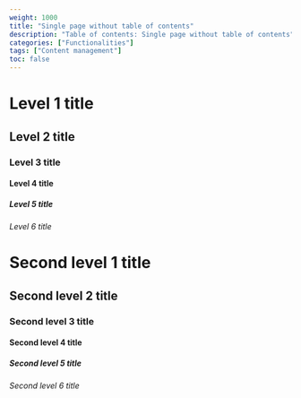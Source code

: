 ```yaml
---
weight: 1000
title: "Single page without table of contents"
description: "Table of contents: Single page without table of contents"
categories: ["Functionalities"]
tags: ["Content management"]
toc: false
---
```


# Level 1 title
## Level 2 title
### Level 3 title
#### Level 4 title
##### Level 5 title
###### Level 6 title

# Second level 1 title
## Second level 2 title
### Second level 3 title
#### Second level 4 title
##### Second level 5 title
###### Second level 6 title